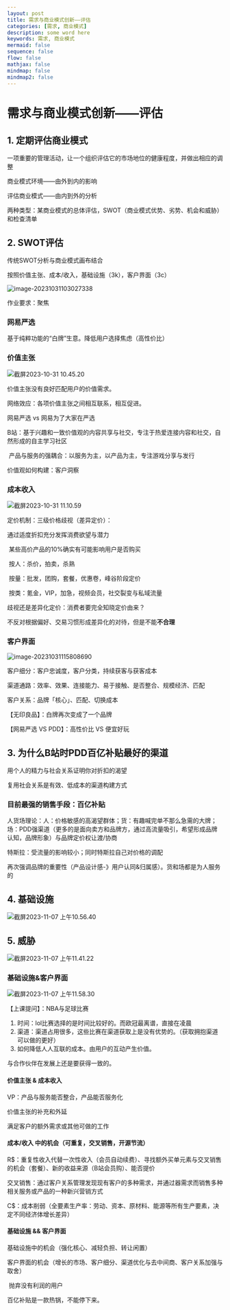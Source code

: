 ```yaml
---
layout: post
title: 需求与商业模式创新——评估
categories: [需求, 商业模式]
description: some word here
keywords: 需求, 商业模式
mermaid: false
sequence: false
flow: false
mathjax: false
mindmap: false
mindmap2: false
---
```


# 需求与商业模式创新——评估

## 1. 定期评估商业模式

一项重要的管理活动，让一个组织评估它的市场地位的健康程度，并做出相应的调整

商业模式环境——由外到内的影响

评估商业模式——由内到外的分析

两种类型：某商业模式的总体评估，SWOT（商业模式优势、劣势、机会和威胁）和检查清单

## 2. SWOT评估

传统SWOT分析与商业模式画布结合

按照价值主张、成本/收入，基础设施（3k），客户界面（3c）

![image-20231031103027338](https://github.com/ShadowOnYOU/images/blob/main/test202310311030820.png?raw=true)

作业要求：聚焦

### 网易严选

基于纯粹功能的“白牌”生意。降低用户选择焦虑（高性价比）

### 价值主张

![截屏2023-10-31 10.45.20](https://github.com/ShadowOnYOU/images/blob/main/test202310311045131.png?raw=true)

价值主张没有良好匹配用户的价值需求。

网络效应：各项价值主张之间相互联系，相互促进。

网易严选 vs 网易为了大家在严选

B站：基于兴趣和一致价值观的内容共享与社交，专注于热爱连接内容和社交，自然形成的自主学习社区

​	产品与服务的强耦合：以服务为主，以产品为主，专注游戏分享与发行

价值观如何构建：客户洞察

### 成本收入

![截屏2023-10-31 11.10.59](https://github.com/ShadowOnYOU/images/blob/main/test202310311111116.png?raw=true)

定价机制：三级价格歧视（差异定价）：

通过适度折扣充分发挥消费欲望与潜力

​	某些高价产品的10%确实有可能影响用户是否购买

​	按人：杀价，拍卖，杀熟

​	按量：批发，团购，套餐，优惠卷，峰谷阶段定价

​	按类：氪金，VIP，加急，视频会员，社交裂变与私域流量

歧视还是差异化定价：消费者要完全知晓定价由来？

​	不反对根据偏好、交易习惯形成差异化的对待，但是不能**不合理**

### 客户界面

![image-20231031115808690](https://github.com/ShadowOnYOU/images/blob/main/test202310311158707.png?raw=true)

客户细分：客户忠诚度，客户分类，持续获客与获客成本

渠道通路：效率、效果、连接能力、易于接触、是否整合、规模经济、匹配

客户关系：品牌「核心」、匹配、切换成本

【无印良品】：白牌再次变成了一个品牌

【网易严选 VS PDD】：高性价比 VS 便宜好玩

## 3. 为什么B站时PDD百亿补贴最好的渠道

用个人的精力与社会关系证明你对折扣的渴望

复用社会关系是有效、低成本的渠道构建方式

### 目前最强的销售手段：百亿补贴

人货场理论：人：价格敏感的高渴望群体；货：有趣喊完单不那么急需的大牌；场：PDD强渠道（更多的是面向卖方和品牌方，通过高流量吸引，希望形成品牌认知，品牌形象）与品牌定价权让渡/协商

特斯拉：受流量的影响较小；同时特斯拉自己对价格的调配

再次强调品牌的重要性（产品设计感-》用户认同&归属感）。货和场都是为人服务的

## 4. 基础设施

![截屏2023-11-07 上午10.56.40](https://github.com/ShadowOnYOU/images/blob/main/test202311071056981.png?raw=true)

## 5. 威胁

![截屏2023-11-07 上午11.41.22](https://github.com/ShadowOnYOU/images/blob/main/test202311071141988.png?raw=true)

### 基础设施&客户界面

![截屏2023-11-07 上午11.58.30](https://github.com/ShadowOnYOU/images/blob/main/test202311071158432.png?raw=true)

【上课提问】：NBA与足球比赛

1. 时间：lol比赛选择的是时间比较好的。而欧冠最离谱，直接在凌晨
2. 渠道：渠道占用很多，这些比赛在渠道获取上是没有优势的。（获取拥抱渠道可以做的更好）
3. 如何降低人人互联的成本。由用户的互动产生价值。

 与合作伙伴在发展上还是要获得一致的。

#### 价值主张 & 成本收入

VP：产品与服务能否整合，产品能否服务化

价值主张的补充和外延

满足客户的额外需求或其他可做的工作

#### 成本/收入 中的机会（可重复，交叉销售，开源节流）

R$：重复性收入代替一次性收入（会员自动续费）、寻找额外买单元素与交叉销售的机会（套餐）、新的收益来源（B站会员购）、能否提价

​	交叉销售：通过客户关系管理发现现有客户的多种需求，并通过器需求而销售多种相关服务或产品的一种新兴营销方式

C$：成本削弱（全要素生产率：劳动、资本、原材料、能源等所有生产要素，决定不同经济体增长差异）

#### 基础设施 && 客户界面

基础设施中的机会（强化核心、减轻负担、转让闲置）

客户界面的机会（增长的市场、客户细分、渠道优化与去中间商、客户关系加强与取舍）

​	抛弃没有利润的用户

百亿补贴是一款热锅，不能停下来。

